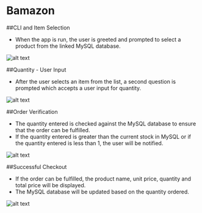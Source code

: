# Bamazon

##CLI and Item Selection
* When the app is run, the user is greeted and prompted to select a product from the linked MySQL database.

![alt text](https://github.com/jordanlapid/Bamazon/tree/master/images/1.PNG "CLI")

##Quantity - User Input
* After the user selects an item from the list, a second question is prompted which accepts a user input for quantity.

![alt text](https://github.com/jordanlapid/Bamazon/tree/master/images/2.PNG "CLI")

##Order Verification
* The quantity entered is checked against the MySQL database to ensure that the order can be fulfilled.  
* If the quantity entered is greater than the current stock in MySQL or if the quantity entered is less than 1, the user will be notified.

![alt text](https://github.com/jordanlapid/Bamazon/tree/master/images/4.PNG "CLI")


##Successful Checkout
* If the order can be fulfilled, the product name, unit price, quantity and total price will be displayed.  
* The MySQL database will be updated based on the quantity ordered.

![alt text](https://github.com/jordanlapid/Bamazon/tree/master/images/3.PNG "CLI")
